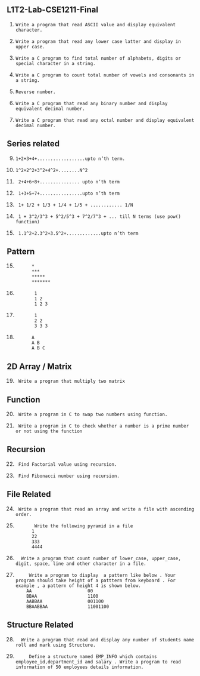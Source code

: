 ##  L1T2-Lab-CSE1211-Final

1.     Write a program that read ASCII value and display equivalent character. 
2.     Write a program that read any lower case latter and display in upper case.
3.     Write a C program to find total number of alphabets, digits or special character in a string.
4.     Write a C program to count total number of vowels and consonants in a string.
5.     Reverse number.
6.     Write a C program that read any binary number and display equivalent decimal number.
7.     Write a C program that read any octal number and display equivalent decimal number.

## Series related

9.     1+2+3+4+..................upto n’th term.
10.     1^2+2^2+3^2+4^2+........N^2
11.      2+4+6+8+............... upto n’th term
12.      1+3+5+7+................upto n’th term
13.      1+ 1/2 + 1/3 + 1/4 + 1/5 + ............ 1/N
14.      1 + 3^2/3^3 + 5^2/5^3 + 7^2/7^3 + ... till N terms (use pow() function)
15.      1.1^2+2.3^2+3.5^2+.............upto n’th term

## Pattern 

15.          
              *
              ***
              *****
              *******
       
 16. 
                1
                1 2
                1 2 3 
       
17.
               1
               2 2
               3 3 3
       
18.
              A
              A B
              A B C
              
## 2D Array / Matrix

19.      Write a program that multiply two matrix

## Function

20.      Write a program in C to swap two numbers using function.
21.      Write a program in C to check whether a number is a prime number or not using the function

##   Recursion

22.      Find Factorial value using recursion.
23.      Find Fibonacci number using recursion.

##   File Related

24.      Write a program that read an array and write a file with ascending order.     
25.            Write the following pyramid in a file
              1
              22
              333
              4444
              
26.       Write a program that count number of lower_case, upper_case, digit, space, line and other character in a file.
27.          Write a program to display  a pattern like below . Your program should take height of a patttern from keyboard . For example , a pattern of height 4 is shown below. 
            AA                     00
            BBAA                   1100
            AABBAA                 001100
            BBAABBAA               11001100

## Structure Related

28.       Write a program that read and display any number of students name roll and mark using Structure.

29.          Define a structure named EMP_INFO which contains employee_id,department_id and salary . Write a program to read information of 50 employees details information.



